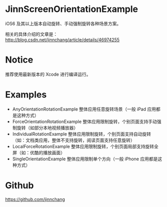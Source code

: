 # JinnScreenOrientationExample
iOS6 及其以上版本自动旋转、手动强制旋转各种场景方案。

相关的具体介绍的文章是：http://blog.csdn.net/jinnchang/article/details/46974255
# Notice
推荐使用最新版本的 Xcode 进行编译运行。
# Examples
- AnyOrientationRotationExample 整体应用任意旋转场景（一般 iPad 应用都是这种方式）
- ForceOrientationRotationExample 整体应用限制旋转，个别页面支持手动强制旋转（如部分本地视频播放器）
- IndividualRotationExample 整体应用限制旋转，个别页面支持自动旋转（如：文档类应用，整体不支持旋转，阅读页面支持任意旋转）
- LocalForceRotationExample 整体应用限制旋转，个别页面局部支持旋转全屏（如：优酷的播放画面）
- SingleOrientationExample 整体应用限制单个方向（一般 iPhone 应用都是这种方式）

# Github
https://github.com/jinnchang